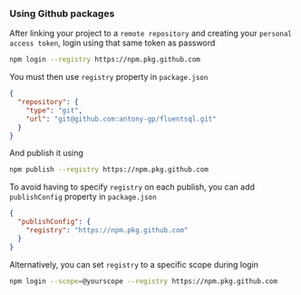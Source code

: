 ### Using Github packages

After linking your project to a `remote repository` and creating your `personal access token`, login using that same token as password

```bash
npm login --registry https://npm.pkg.github.com
```

You must then use `registry` property in `package.json`

```json
{
  "repository": {
    "type": "git",
    "url": "git@github.com:antony-gp/fluentsql.git"
  }
}
```

And publish it using

```bash
npm publish --registry https://npm.pkg.github.com
```

To avoid having to specify `registry` on each publish, you can add `publishConfig` property in `package.json`

```json
{
  "publishConfig": {
    "registry": "https://npm.pkg.github.com"
  }
}
```

Alternatively, you can set `registry` to a specific scope during login

```bash
npm login --scope=@yourscope --registry https://npm.pkg.github.com
```
